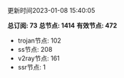 更新时间2023-01-08 15:40:05

**总订阅: 73**
**总节点: 1414**
**有效节点: 472**
- trojan节点: 102
- ss节点: 208
- v2ray节点: 161
- ssr节点: 1
